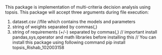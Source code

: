 This package is implementation of multi-criteria decision analysis using topsis.
This package will accept three arguments during file execution:
1. dataset.csv //file which contains the models and parameters
2. string of weights separated by commas(,)
3. string of requirements (+/-) separated by commas(,)
// important
install pandas,sys,operator and math libraries before installing this
//
You can install this package using following command
pip install topsis_Rishab_102003158